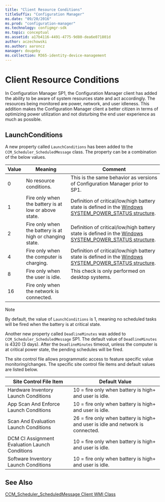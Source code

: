 ```yaml
---
title: "Client Resource Conditions"
titleSuffix: "Configuration Manager"
ms.date: "09/20/2016"
ms.prod: "configuration-manager"
ms.technology: configmgr-sdk
ms.topic: conceptual
ms.assetid: a17b4116-4491-4775-9d80-dea6e071801d
author: aczechowski
ms.author: aaroncz
manager: dougeby
ms.collection: M365-identity-device-management
---
```

# Client Resource Conditions
In Configuration Manager SP1, the Configuration Manager client has added the ability to be aware of system resources state and act accordingly. The resources being monitored are power, network, and user idleness. This addition makes the Configuration Manager client a better citizen in terms of optimizing power utilization and not disturbing the end user experience as much as possible.  

## LaunchConditions  
 A new property called `LaunchConditions` has been added to the `CCM_Scheduler_ScheduledMessage` class. The property can be a combination of the below values.  

|Value|Meaning|Comment|  
|-----------|-------------|-------------|  
|0|No resource conditions.|This is the same behavior as versions of Configuration Manager prior to SP1.|  
|1|Fire only when the battery is at low or above state.|Definition of critical/low/high battery state is defined in the [Windows SYSTEM_POWER_STATUS structure](https://go.microsoft.com/fwlink/?LinkId=275109).|  
|2|Fire only when the battery is at high or changing state.|Definition of critical/low/high battery state is defined in the [Windows SYSTEM_POWER_STATUS structure](https://go.microsoft.com/fwlink/?LinkId=275109).|  
|4|Fire only when the computer is charging.|Definition of critical/low/high battery state is defined in the [Windows SYSTEM_POWER_STATUS structure](https://go.microsoft.com/fwlink/?LinkId=275109).|  
|8|Fire only when the user is idle.|This check is only performed on desktop systems.|  
|16|Fire only when the network is connected.||  

> [!NOTE]
>  By default, the value of `LaunchConditions` is 1, meaning no scheduled tasks will be fired when the battery is at critical state.  
>   
>  Another new property called `DeadlineMinutes` was added to `CCM_Scheduler_ScheduledMessage` SP1. The default value of `DeadlineMinutes` is 4320 (3 days). After the `DeadlineMinutes` timeout, unless the computer is at critical power state, the pending schedules will be fired.  

 The site control file allows programmatic access to feature specific value monitoring/changes. The specific site control file items and default values are listed below.  

|Site Control File Item|Default Value|  
|----------------------------|-------------------|  
|Hardware Inventory Launch Conditions|10 = fire only when battery is high+ and user is idle.|  
|App Scan And Enforce Launch Conditions|10 = fire only when battery is high+ and user is idle.|  
|Scan And Evaluation Launch Conditions|26 = fire only when battery is high+ and user is idle and network is connected.|  
|DCM CI Assignment Evaluation Launch Conditions|10 = fire only when battery is high+ and user is idle.|  
|Software Inventory Launch Conditions|10 = fire only when battery is high+ and user is idle.|  

## See Also  
 [CCM_Scheduler_ScheduledMessage Client WMI Class](../../../../develop/reference/core/clients/client-classes/ccm_scheduler_scheduledmessage-client-wmi-class.md)
